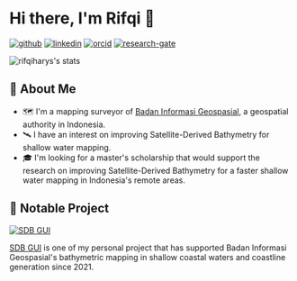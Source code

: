 # Hi there, I'm Rifqi 👋

[![github](https://img.shields.io/badge/GitHub-100000?style=for-the-badge&logo=github&logoColor=white)](https://github.com/rifqiharrys)
[![linkedin](https://img.shields.io/badge/LinkedIn-0077B5?style=for-the-badge&logo=linkedin&logoColor=white)](https://www.linkedin.com/in/rifqiharrys/)
[![orcid](https://img.shields.io/badge/orcid-A6CE39?style=for-the-badge&logo=orcid&logoColor=white)](https://orcid.org/0009-0000-8254-2492)
[![research-gate](https://img.shields.io/badge/Research_Gate-00CCBB.svg?&style=for-the-badge&logo=ResearchGate&logoColor=white)](https://www.researchgate.net/profile/Rifqi-Harrys-2)

![rifqiharys's stats](https://github-readme-stats.vercel.app/api?username=rifqiharrys&theme=default&show_icons=true&hide_border=true&count_private=true&hide=issues,contribs)

## 🚀 About Me

- 🗺️ I'm a mapping surveyor of [Badan Informasi Geospasial](https://big.go.id), a geospatial authority in Indonesia.
- 🛰️ I have an interest on improving Satellite-Derived Bathymetry for shallow water mapping.
- 🎓 I'm looking for a master's scholarship that would support the research on improving Satellite-Derived Bathymetry for a faster shallow water mapping in Indonesia's remote areas.

## 📌 Notable Project

[![SDB GUI](https://github-readme-stats.vercel.app/api/pin/?username=rifqiharrys&repo=sdb_gui&show_owner=true)](https://github.com/rifqiharrys/sdb_gui)

[SDB GUI](https://github.com/rifqiharrys/sdb_gui) is one of my personal project that has supported Badan Informasi Geospasial's bathymetric mapping in shallow coastal waters and coastline generation since 2021.

<!--
**rifqiharrys/rifqiharrys** is a ✨ _special_ ✨ repository because its `README.md` (this file) appears on your GitHub profile.

Here are some ideas to get you started:

- 🔭 I’m currently working on ...
- 🌱 I’m currently learning ...
- 👯 I’m looking to collaborate on ...
- 🤔 I’m looking for help with ...
- 💬 Ask me about ...
- 📫 How to reach me: ...
- 😄 Pronouns: ...
- ⚡ Fun fact: ...
-->

